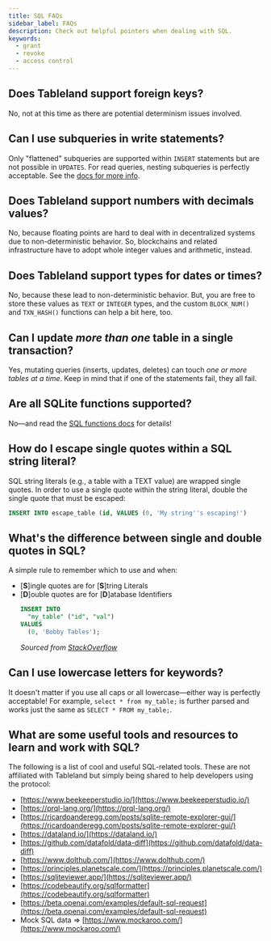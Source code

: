 ```yaml
---
title: SQL FAQs
sidebar_label: FAQs
description: Check out helpful pointers when dealing with SQL.
keywords:
  - grant
  - revoke
  - access control
---
```


## Does Tableland support foreign keys?

No, not at this time as there are potential determinism issues involved.

## Can I use subqueries in write statements?

Only "flattened" subqueries are supported within `INSERT` statements but are not possible in `UPDATES`. For read queries, nesting subqueries is perfectly acceptable. See the [docs for more info](/sql/write#inserting-data).

## Does Tableland support numbers with decimals values?

No, because floating points are hard to deal with in decentralized systems due to non-deterministic behavior. So, blockchains and related infrastructure have to adopt whole integer values and arithmetic, instead.

## Does Tableland support types for dates or times?

No, because these lead to non-deterministic behavior. But, you are free to store these values as `TEXT` or `INTEGER` types, and the custom `BLOCK_NUM()` and `TXN_HASH()` functions can help a bit here, too.

## Can I update _more than one_ table in a single transaction?

Yes, mutating queries (inserts, updates, deletes) can touch _one or more tables at a time_. Keep in mind that if one of the statements fail, they all fail.

## Are all SQLite functions supported?

No—and read the [SQL functions docs](/sql/functions) for details!

## How do I escape single quotes within a SQL string literal?

SQL string literals (e.g., a table with a TEXT value) are wrapped single quotes. In order to use a single quote within the string literal, double the single quote that must be escaped:

```sql
INSERT INTO escape_table (id, VALUES (0, 'My string''s escaping!')
```

## What's the difference between single and double quotes in SQL?

A simple rule to remember which to use and when:

- [**S**]ingle quotes are for [**S**]tring Literals
- [**D**]ouble quotes are for [**D**]atabase Identifiers
  ```sql
  INSERT INTO
    "my_table" ("id", "val")
  VALUES
    (0, 'Bobby Tables');
  ```
  _Sourced from [StackOverflow](https://stackoverflow.com/questions/1992314/what-is-the-difference-between-single-and-double-quotes-in-sql)_

## Can I use lowercase letters for keywords?

It doesn't matter if you use all caps or all lowercase—either way is perfectly acceptable! For example, `select * from my_table;` is further parsed and works just the same as `SELECT * FROM my_table;`.

## What are some useful tools and resources to learn and work with SQL?

The following is a list of cool and useful SQL-related tools. These are not affiliated with Tableland but simply being shared to help developers using the protocol:

- [https://www.beekeeperstudio.io/](https://www.beekeeperstudio.io/)
- [https://prql-lang.org/](https://prql-lang.org/)
- [https://ricardoanderegg.com/posts/sqlite-remote-explorer-gui/](https://ricardoanderegg.com/posts/sqlite-remote-explorer-gui/)
- [https://dataland.io/](https://dataland.io/)
- [https://github.com/datafold/data-diff](https://github.com/datafold/data-diff)
- [https://www.dolthub.com/](https://www.dolthub.com/)
- [https://principles.planetscale.com/](https://principles.planetscale.com/)
- [https://sqliteviewer.app/](https://sqliteviewer.app/)
- [https://codebeautify.org/sqlformatter](https://codebeautify.org/sqlformatter)
- [https://beta.openai.com/examples/default-sql-request](https://beta.openai.com/examples/default-sql-request)
- Mock SQL data ⇒ [https://www.mockaroo.com/](https://www.mockaroo.com/)
